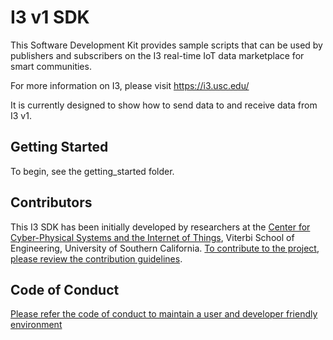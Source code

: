 # I3 v1 SDK

This Software Development Kit provides sample scripts that can be used by publishers and subscribers on the I3 real-time IoT data marketplace for smart communities.

For more information on I3, please visit https://i3.usc.edu/

It is currently designed to show how to send data to and receive data from I3 v1. 

## Getting Started
To begin, see the getting_started folder. 

## Contributors 
This I3 SDK has been initially developed by researchers at the [Center for Cyber-Physical Systems and the Internet of Things](http://cci.usc.edu/), Viterbi School of Engineering, University of Southern California. 
[To contribute to the project, please review the contribution guidelines](CONTRIBUTING.md).

## Code of Conduct
[Please refer the code of conduct to maintain a user and developer friendly environment](CODE_OF_CONDUCT.md)


